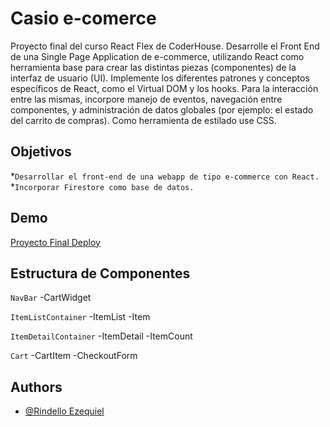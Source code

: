 
# Casio e-comerce

Proyecto final del curso React Flex de CoderHouse. Desarrolle el Front End de una Single Page Application de e-commerce, utilizando React como herramienta base para crear las distintas piezas (componentes) de la interfaz de usuario (UI). Implemente los diferentes patrones y conceptos específicos de React, como el Virtual DOM y los hooks. Para la interacción entre las mismas, incorpore manejo de eventos, navegación entre componentes, y administración de datos globales (por ejemplo: el estado del carrito de compras). Como herramienta de estilado use CSS.

## Objetivos
*`Desarrollar el front-end de una webapp de tipo e-commerce con React.`  
*`Incorporar Firestore como base de datos.`



## Demo

[Proyecto Final Deploy](https://casioe-comerce.netlify.app/)


## Estructura de Componentes

`NavBar`
-CartWidget


`ItemListContainer`
-ItemList
-Item	


`ItemDetailContainer`
-ItemDetail
-ItemCount


`Cart`
-CartItem
-CheckoutForm



## Authors

- [@Rindello Ezequiel](https://www.instagram.com/nanirindello/)

